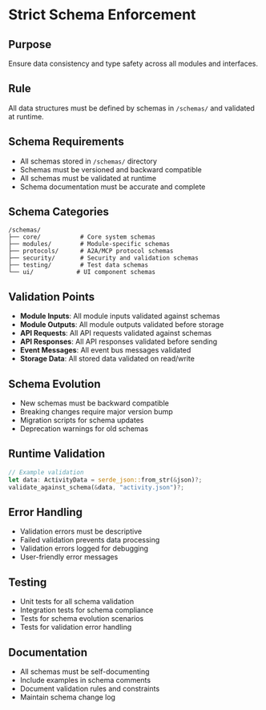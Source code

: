 # Strict Schema Enforcement

## Purpose
Ensure data consistency and type safety across all modules and interfaces.

## Rule
All data structures must be defined by schemas in `/schemas/` and validated at runtime.

## Schema Requirements
- All schemas stored in `/schemas/` directory
- Schemas must be versioned and backward compatible
- All schemas must be validated at runtime
- Schema documentation must be accurate and complete

## Schema Categories
```
/schemas/
├── core/           # Core system schemas
├── modules/        # Module-specific schemas
├── protocols/      # A2A/MCP protocol schemas
├── security/       # Security and validation schemas
├── testing/        # Test data schemas
└── ui/            # UI component schemas
```

## Validation Points
- **Module Inputs**: All module inputs validated against schemas
- **Module Outputs**: All module outputs validated before storage
- **API Requests**: All API requests validated against schemas
- **API Responses**: All API responses validated before sending
- **Event Messages**: All event bus messages validated
- **Storage Data**: All stored data validated on read/write

## Schema Evolution
- New schemas must be backward compatible
- Breaking changes require major version bump
- Migration scripts for schema updates
- Deprecation warnings for old schemas

## Runtime Validation
```rust
// Example validation
let data: ActivityData = serde_json::from_str(&json)?;
validate_against_schema(&data, "activity.json")?;
```

## Error Handling
- Validation errors must be descriptive
- Failed validation prevents data processing
- Validation errors logged for debugging
- User-friendly error messages

## Testing
- Unit tests for all schema validation
- Integration tests for schema compliance
- Tests for schema evolution scenarios
- Tests for validation error handling

## Documentation
- All schemas must be self-documenting
- Include examples in schema comments
- Document validation rules and constraints
- Maintain schema change log 